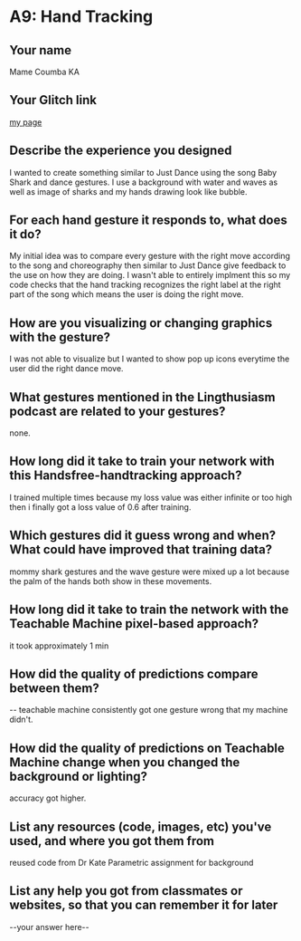 # A9: Hand Tracking

## Your name
Mame Coumba KA

## Your Glitch link
[my page](https://galaxykate-a9.glitch.me)


## Describe the experience you designed
I wanted to create something similar to Just Dance using the song Baby Shark and dance gestures. I use a background with water and waves as well as image of sharks and my hands drawing look like bubble.

## For each hand gesture it responds to, what does it do?
My initial idea was to compare every gesture with the right move according to the song and choreography then similar to Just Dance give feedback to the use on how they are doing. I wasn't able to entirely implment this so my code checks that the hand tracking recognizes the right label at the right part of the song which means the user is doing the right move.

## How are you visualizing or changing graphics with the gesture?
I was not able to visualize but I wanted to show pop up icons everytime the user did the right dance move.

## What gestures mentioned in the Lingthusiasm podcast are related to your gestures?
 none.


## How long did it take to train your network with this Handsfree-handtracking approach?
I trained multiple times because my loss value was either infinite or too high then i finally got a loss value of 0.6 after training. 


## Which gestures did it guess wrong and when? What could have improved that training data?
 mommy shark gestures and the wave gesture were mixed up a lot because the palm of the hands both show in these movements.


## How long did it take to train the network with the Teachable Machine pixel-based approach?
it took approximately 1 min



## How did the quality of predictions compare between them?

-- teachable machine consistently got one gesture wrong that my machine didn't.


## How did the quality of predictions on Teachable Machine change when you changed the background or lighting?
accuracy got higher.

## List any resources (code, images, etc) you've used, and where you got them from

reused code from Dr Kate Parametric assignment for background

## List any help you got from classmates or websites, so that you can remember it for later

--your answer here--